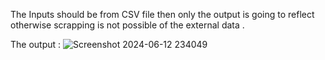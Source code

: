 The Inputs should be from CSV file then only the output is going to reflect otherwise scrapping is not possible of the external data .


The output :
![Screenshot 2024-06-12 234049](https://github.com/apm-oggie/https---github.com-apm-oggie-Expense-Tracker/assets/94683605/a362b73f-1073-4d0a-8adb-3648f71612e2)
